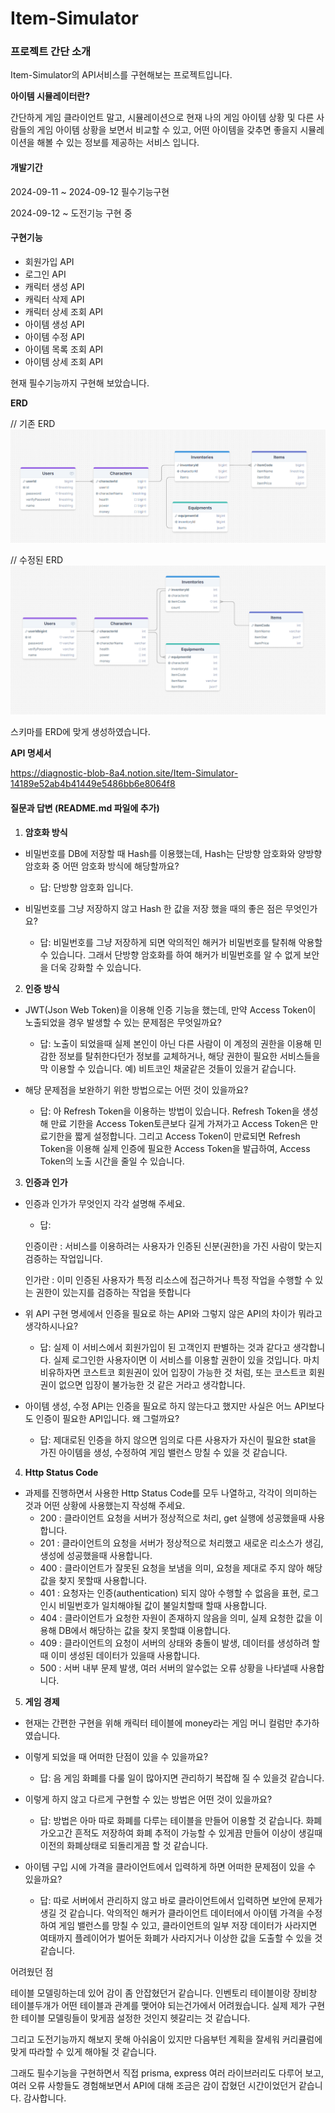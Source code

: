 # Item-Simulator

### 프로젝트 간단 소개

Item-Simulator의 API서비스를 구현해보는 프로젝트입니다.

**아이템 시뮬레이터란?**

간단하게 게임 클라이언트 말고, 시뮬레이션으로 현재 나의 게임 아이템 상황 및 다른 사람들의 게임 아이템 상황을 보면서 비교할 수 있고, 어떤 아이템을 갖추면 좋을지 시뮬레이션을 해볼 수 있는 정보를 제공하는 서비스 입니다.

#### 개발기간

2024-09-11 ~ 2024-09-12 필수기능구현

2024-09-12 ~ 도전기능 구현 중

#### 구현기능

- 회원가입 API
- 로그인 API
- 캐릭터 생성 API
- 캐릭터 삭제 API
- 캐릭터 상세 조회 API
- 아이템 생성 API
- 아이템 수정 API
- 아이템 목록 조회 API
- 아이템 상세 조회 API

현재 필수기능까지 구현해 보았습니다.

**ERD**

// 기존 ERD
![alt text](ERD.png)

// 수정된 ERD
![alt text](ERDmodify.png)

스키마를 ERD에 맞게 생성하였습니다.

**API 명세서**

https://diagnostic-blob-8a4.notion.site/Item-Simulator-14189e52ab4b41449e5486bb6e8064f8

#### 질문과 답변 (README.md 파일에 추가)

1. **암호화 방식**

- 비밀번호를 DB에 저장할 때 Hash를 이용했는데, Hash는 단방향 암호화와 양방향 암호화 중 어떤 암호화 방식에 해당할까요?

  - 답: 단방향 암호화 입니다.

- 비밀번호를 그냥 저장하지 않고 Hash 한 값을 저장 했을 때의 좋은 점은 무엇인가요?

  - 답: 비밀번호를 그냥 저장하게 되면 악의적인 해커가 비밀번호를 탈취해 악용할 수 있습니다. 그래서 단방향 암호화를 하여 해커가 비밀번호를 알 수 없게 보안을 더욱 강화할 수 있습니다.

2. **인증 방식**

- JWT(Json Web Token)을 이용해 인증 기능을 했는데, 만약 Access Token이 노출되었을 경우 발생할 수 있는 문제점은 무엇일까요?

  - 답: 노출이 되었을때 실제 본인이 아닌 다른 사람이 이 계정의 권한을 이용해 민감한 정보를 탈취한다던가 정보를 교체하거나, 해당 권한이 필요한 서비스들을 막 이용할 수 있습니다. 예) 비트코인 채굴같은 것들이 있을거 같습니다.

- 해당 문제점을 보완하기 위한 방법으로는 어떤 것이 있을까요?

  - 답: 아 Refresh Token을 이용하는 방법이 있습니다. Refresh Token을 생성해 만료 기한을 Access Token토큰보다 길게 가져가고 Access Token은 만료기한을 짧게 설정합니다. 그리고 Access Token이 만료되면 Refresh Token을 이용해 실제 인증에 필요한 Access Token을 발급하여, Access Token의 노출 시간을 줄일 수 있습니다.

3. **인증과 인가**

- 인증과 인가가 무엇인지 각각 설명해 주세요.

  - 답:

  인증이란 : 서비스를 이용하려는 사용자가 인증된 신분(권한)을 가진 사람이 맞는지 검증하는 작업입니다.

  인가란 : 이미 인증된 사용자가 특정 리소스에 접근하거나 특정 작업을 수행할 수 있는 권한이 있는지를 검증하는 작업을 뜻합니다

- 위 API 구현 명세에서 인증을 필요로 하는 API와 그렇지 않은 API의 차이가 뭐라고 생각하시나요?

  - 답: 실제 이 서비스에서 회원가입이 된 고객인지 판별하는 것과 같다고 생각합니다. 실제 로그인한 사용자이면 이 서비스를 이용할 권한이 있을 것입니다. 마치 비유하자면 코스트코 회원권이 있어 입장이 가능한 것 처럼, 또는 코스트코 회원권이 없으면 입장이 불가능한 것 같은 거라고 생각합니다.

- 아이템 생성, 수정 API는 인증을 필요로 하지 않는다고 했지만 사실은 어느 API보다도 인증이 필요한 API입니다. 왜 그럴까요?

  - 답: 제대로된 인증을 하지 않으면 임의로 다른 사용자가 자신이 필요한 stat을 가진 아이템을 생성, 수정하여 게임 밸런스 망칠 수 있을 것 같습니다.

4. **Http Status Code**

- 과제를 진행하면서 사용한 Http Status Code를 모두 나열하고, 각각이 의미하는 것과 어떤 상황에 사용했는지 작성해 주세요.
  - 200 : 클라이언트 요청을 서버가 정상적으로 처리, get 실행에 성공했을때 사용합니다.
  - 201 : 클라이언트의 요청을 서버가 정상적으로 처리했고 새로운 리소스가 생김, 생성에 성공했을때 사용합니다.
  - 400 : 클라이언트가 잘못된 요청을 보냄을 의미, 요청을 제대로 주지 않아 해당값을 찾지 못할때 사용합니다.
  - 401 : 요청자는 인증(authentication) 되지 않아 수행할 수 없음을 표현, 로그인시 비밀번호가 일치해야될 값이 불일치할때 할때 사용합니다.
  - 404 : 클라이언트가 요청한 자원이 존재하지 않음을 의미, 실제 요청한 값을 이용해 DB에서 해당하는 값을 찾지 못할떄 이용합니다.
  - 409 : 클라이언트의 요청이 서버의 상태와 충돌이 발생, 데이터를 생성하려 할때 이미 생성된 데이터가 있을때 사용합니다.
  - 500 : 서버 내부 문제 발생, 여러 서버의 알수없는 오류 상황을 나타낼때 사용합니다.

5. **게임 경제**

- 현재는 간편한 구현을 위해 캐릭터 테이블에 money라는 게임 머니 컬럼만 추가하였습니다.
- 이렇게 되었을 때 어떠한 단점이 있을 수 있을까요?

  - 답: 음 게임 화폐를 다룰 일이 많아지면 관리하기 복잡해 질 수 있을것 같습니다.

- 이렇게 하지 않고 다르게 구현할 수 있는 방법은 어떤 것이 있을까요?

  - 답: 방법은 아마 따로 화폐를 다루는 테이블을 만들어 이용할 것 같습니다. 화폐가오고간 흔적도 저장하여 화폐 추적이 가능할 수 있게끔 만들어 이상이 생길때 이전의 화폐상태로 되돌리게끔 할 것 같습니다.

- 아이템 구입 시에 가격을 클라이언트에서 입력하게 하면 어떠한 문제점이 있을 수 있을까요?

  - 답: 따로 서버에서 관리하지 않고 바로 클라이언트에서 입력하면 보안에 문제가 생길 것 같습니다.
    악의적인 해커가 클라이언트 데이터에서 아이템 가격을 수정하여 게임 밸런스를 망칠 수 있고, 클라이언트의 일부 저장 데이터가 사라지면 여태까지 플레이어가 벌어둔 화폐가 사라지거나 이상한 값을 도출할 수 있을 것 같습니다.

어려웠던 점

테이블 모델링하는데 있어 감이 좀 안잡혔던거 같습니다. 인벤토리 테이블이랑 장비창 테이블두개가 어떤 테이블과 관계를 맺어야 되는건가에서 어려웠습니다. 실제 제가 구현한 테이블 모델링들이 맞게끔 설정한 것인지 헷갈리는 것 같습니다.

그리고 도전기능까지 해보지 못해 아쉬움이 있지만 다음부턴 계획을 잘세워 커리큘럼에 맞게 따라할 수 있게 해야될 것 같습니다.

그래도 필수기능을 구현하면서 직접 prisma, express 여러 라이브러리도 다루어 보고, 여러 오류 사항들도 경험해보면서 API에 대해 조금은 감이 잡혔던 시간이었던거 같습니다. 감사합니다.
